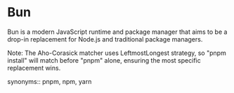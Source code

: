 # Bun

Bun is a modern JavaScript runtime and package manager that aims to be a drop-in replacement for Node.js and traditional package managers.

Note: The Aho-Corasick matcher uses LeftmostLongest strategy, so "pnpm install" will match before "pnpm" alone, ensuring the most specific replacement wins.

synonyms:: pnpm, npm, yarn
